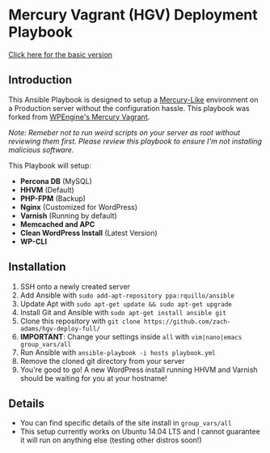 # Mercury Vagrant (HGV) Deployment Playbook

[Click here for the basic version](https://github.com/zach-adams/hgv-deploy-basic)

## Introduction

This Ansible Playbook is designed to setup a [Mercury-Like](https://github.com/wpengine/hgv/) environment on a Production server without the configuration hassle. This playbook was forked from [WPEngine's Mercury Vagrant](https://github.com/wpengine/hgv/).

*Note: Remeber not to run weird scripts on your server as root without reviewing them first. Please review this playbook to ensure I'm not installing malicious software.*

This Playbook will setup:

- **Percona DB** (MySQL)
- **HHVM** (Default)
- **PHP-FPM** (Backup)
- **Nginx** (Customized for WordPress)
- **Varnish** (Running by default)
- **Memcached and APC**
- **Clean WordPress Install** (Latest Version)
- **WP-CLI**

## Installation

1. SSH onto a newly created server
2. Add Ansible with `sudo add-apt-repository ppa:rquillo/ansible`
3. Update Apt with `sudo apt-get update && sudo apt-get upgrade`
4. Install Git and Ansible with `sudo apt-get install ansible git`
5. Clone this repository with `git clone https://github.com/zach-adams/hgv-deploy-full/`
6. **IMPORTANT**: Change your settings inside `all` with `vim|nano|emacs group_vars/all`
7. Run Ansible with `ansible-playbook -i hosts playbook.yml`
8. Remove the cloned git directory from your server
9. You're good to go! A new WordPress install running HHVM and Varnish should be waiting for you at your hostname!

## Details

- You can find specific details of the site install in `group_vars/all`
- This setup currently works on Ubuntu 14.04 LTS and I cannot guarantee it will run on anything else (testing other distros soon!)
